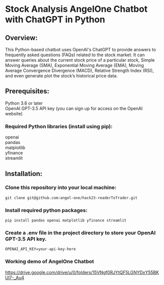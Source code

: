 
# Stock Analysis AngelOne Chatbot with ChatGPT in Python

## Overview:
This Python-based chatbot uses OpenAI's ChatGPT to provide answers to frequently asked questions (FAQs) related to the stock market. It can answer queries about the current stock price of a particular stock, Simple Moving Average (SMA), Exponential Moving Average (EMA), Moving Average Convergence Divergence (MACD), Relative Strength Index (RSI), and even generate plot the stock’s historical price data.

## Prerequisites:
Python 3.6 or later<br>
OpenAI GPT-3.5 API key (you can sign up for access on the OpenAI website)<br>
### Required Python libraries (install using pip):
openai<br>
pandas<br>
matplotlib<br>
yfinance<br>
streamlit<br>

## Installation:
### Clone this repository into your local machine:

```shell
git clone git@github.com:angel-one/hack23-readerToTrader.git
```

### Install required python packages:
```shell
pip install pandas openai matplotlib yfinance streamlit
```

### Create a .env file in the project directory to store your OpenAI GPT-3.5 API key. 
```shell
OPENAI_API_KEY=your-api-key-here
```

### Working demo of AngelOne Chatbot
https://drive.google.com/drive/u/0/folders/15VNgf0RJYtQF5LGNYDxY55BKUl7-_Au4
